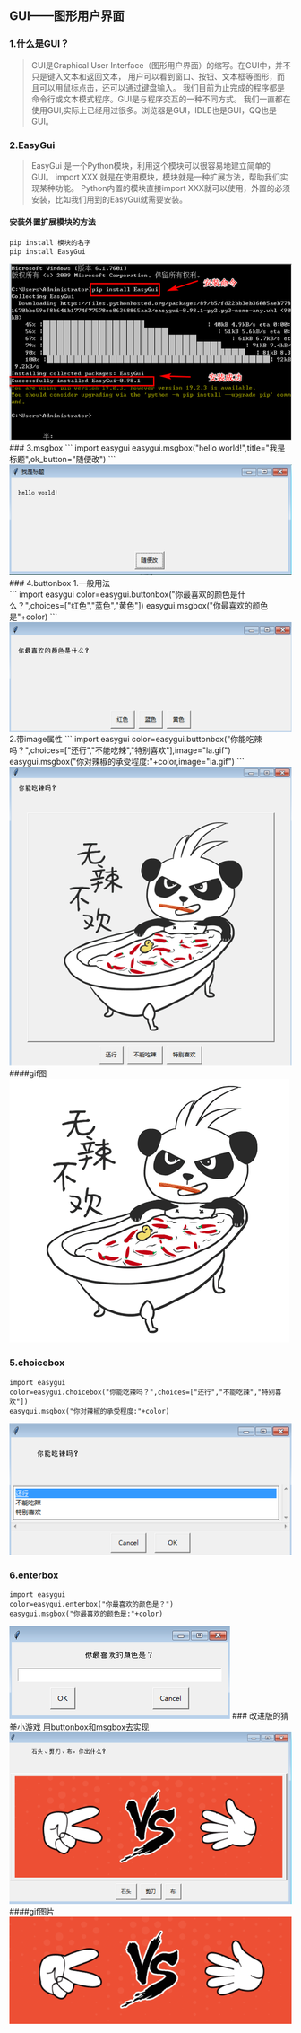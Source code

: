 ## GUI——图形用户界面
### 1.什么是GUI？
>GUI是Graphical User Interface（图形用户界面）的缩写。在GUI中，并不只是键入文本和返回文本，
用户可以看到窗口、按钮、文本框等图形，而且可以用鼠标点击，还可以通过键盘输入。
我们目前为止完成的程序都是命令行或文本模式程序。GUI是与程序交互的一种不同方式。
我们一直都在使用GUI,实际上已经用过很多。浏览器是GUI，IDLE也是GUI，QQ也是GUI。

### 2.EasyGui 
>EasyGui 是一个Python模块，利用这个模块可以很容易地建立简单的GUI。
import XXX 就是在使用模块，模块就是一种扩展方法，帮助我们实现某种功能。
Python内置的模块直接import XXX就可以使用，外置的必须安装，比如我们用到的EasyGui就需要安装。

#### 安装外置扩展模块的方法
```
pip install 模块的名字
pip install EasyGui
```
<img src="../images/12-1.png" alt="">
### 3.msgbox 
```
import easygui
easygui.msgbox("hello world!",title="我是标题",ok_button="随便改")
```
<img src="../images/12-2.png" alt="">
### 4.buttonbox
1.一般用法<br>
```
import easygui
color=easygui.buttonbox("你最喜欢的颜色是什么？",choices=["红色","蓝色","黄色"])
easygui.msgbox("你最喜欢的颜色是"+color)
```
<img src="../images/12-3.png" alt=""> <br>
2.带image属性
```
import easygui
color=easygui.buttonbox("你能吃辣吗？",choices=["还行","不能吃辣","特别喜欢"],image="la.gif")
easygui.msgbox("你对辣椒的承受程度:"+color,image="la.gif")
```
<img src="../images/12-4.png" alt=""> <br>
####gif图
<img src="../images/la.gif" alt=""> <br>

### 5.choicebox
```
import easygui
color=easygui.choicebox("你能吃辣吗？",choices=["还行","不能吃辣","特别喜欢"])
easygui.msgbox("你对辣椒的承受程度:"+color)
```
<img src="../images/12-5.png" alt="">

### 6.enterbox
```
import easygui
color=easygui.enterbox("你最喜欢的颜色是？")
easygui.msgbox("你最喜欢的颜色是:"+color)
```
<img src="../images/12-6.png" alt="">
### 改进版的猜拳小游戏
用buttonbox和msgbox去实现<br>
<img src="../images/12-7.png" alt=""> <br>
####gif图片
<img src="../images/guess.gif" alt=""> <br>





